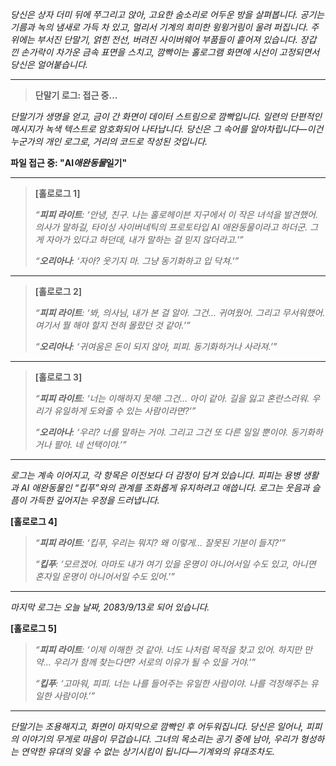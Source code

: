 _당신은 상자 더미 뒤에 쭈그리고 앉아, 고요한 숨소리로 어두운 방을 살펴봅니다. 공기는 기름과 녹의 냄새로 가득 차 있고, 멀리서 기계의 희미한 윙윙거림이 울려 퍼집니다. 주위에는 부서진 단말기, 얽힌 전선, 버려진 사이버웨어 부품들이 흩어져 있습니다. 장갑 낀 손가락이 차가운 금속 표면을 스치고, 깜빡이는 홀로그램 화면에 시선이 고정되면서 당신은 얼어붙습니다._

---

> **단말기 로그: 접근 중...**

_단말기가 생명을 얻고, 금이 간 화면이 데이터 스트림으로 깜빡입니다. 일련의 단편적인 메시지가 녹색 텍스트로 암호화되어 나타납니다. 당신은 그 속어를 알아차립니다—이건 누군가의 개인 로그로, 거리의 코드로 작성된 것입니다._

**파일 접근 중: "AI*애완동물*일기"**

---

> **[홀로로그 1]**
>
> _“**피피 라이트**: ‘안녕, 친구. 나는 홀로헤이븐 지구에서 이 작은 녀석을 발견했어. 의사가 말하길, 타이싱 사이버네틱의 프로토타입 AI 애완동물이라고 하더군. 그게 자아가 있다고 하던데, 내가 말하는 걸 믿지 않더라고.’”_
>
> _“**오리아나**: ‘자아? 웃기지 마. 그냥 동기화하고 입 닥쳐.’”_

---

> **[홀로로그 2]**
>
> _“**피피 라이트**: ‘봐, 의사님, 내가 본 걸 알아. 그건… 귀여웠어. 그리고 무서워했어. 여기서 뭘 해야 할지 전혀 몰랐던 것 같아.’”_
>
> _“**오리아나**: ‘귀여움은 돈이 되지 않아, 피피. 동기화하거나 사라져.’”_

---

> **[홀로로그 3]**
>
> _“**피피 라이트**: ‘너는 이해하지 못해! 그건… 아이 같아. 길을 잃고 혼란스러워. 우리가 유일하게 도와줄 수 있는 사람이라면?’”_
>
> _“**오리아나**: ‘우리? 너를 말하는 거야. 그리고 그건 또 다른 일일 뿐이야. 동기화하거나 팔아. 네 선택이야.’”_

---

_로그는 계속 이어지고, 각 항목은 이전보다 더 감정이 담겨 있습니다. 피피는 용병 생활과 AI 애완동물인 “킵푸”와의 관계를 조화롭게 유지하려고 애씁니다. 로그는 웃음과 슬픔이 가득한 깊어지는 우정을 드러냅니다._

**[홀로로그 4]**

> _“**피피 라이트**: ‘킵푸, 우리는 뭐지? 왜 이렇게… 잘못된 기분이 들지?’”_
>
> _“**킵푸**: ‘모르겠어. 아마도 내가 여기 있을 운명이 아니어서일 수도 있고, 아니면 혼자일 운명이 아니어서일 수도 있어.’”_

---

_마지막 로그는 오늘 날짜, 2083/9/13로 되어 있습니다._

**[홀로로그 5]**

> _“**피피 라이트**: ‘이제 이해한 것 같아. 너도 나처럼 목적을 찾고 있어. 하지만 만약… 우리가 함께 찾는다면? 서로의 이유가 될 수 있을 거야.’”_
>
> _“**킵푸**: ‘고마워, 피피. 너는 나를 들어주는 유일한 사람이야. 나를 걱정해주는 유일한 사람이야.’”_

---

_단말기는 조용해지고, 화면이 마지막으로 깜빡인 후 어두워집니다. 당신은 일어나, 피피의 이야기의 무게로 마음이 무겁습니다. 그녀의 목소리는 공기 중에 남아, 우리가 형성하는 연약한 유대의 잊을 수 없는 상기시킴이 됩니다—기계와의 유대조차도._
